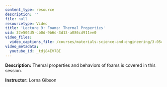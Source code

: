 ```yaml
---
content_type: resource
description: ''
file: null
resourcetype: Video
title: 'Lecture 9: Foams: Thermal Properties'
uid: 32e504d5-cb0d-9b6d-3d13-a086cd911ee0
video_files:
  video_captions_file: /courses/materials-science-and-engineering/3-054-cellular-solids-structure-properties-and-applications-spring-2015/video-lectures/lecture-9-foams-thermal-properties/tdj84EV7BI.vtt
video_metadata:
  youtube_id: _tdj84EV7BI
---
```


**Description:** Themal properties and behaviors of foams is covered in this session.

**Instructor:** Lorna Gibson